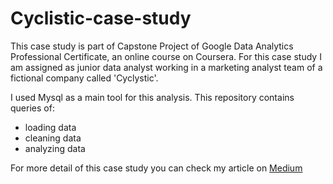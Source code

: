 # Cyclistic-case-study
This case study is part of Capstone Project of Google Data Analytics Professional Certificate, an online course on Coursera. For this case study I am assigned as junior data analyst working in a marketing analyst team of a fictional company called 'Cyclystic'.

I used Mysql as a main tool for this analysis. This repository contains queries of:
- loading data
- cleaning data
- analyzing data

For more detail of this case study you can check my article on [Medium]()

